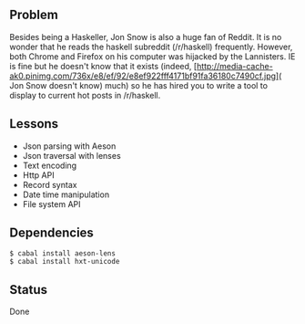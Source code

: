 ## Problem

Besides being a Haskeller, Jon Snow is also a huge fan of Reddit. It is no
wonder that he reads the haskell subreddit (/r/haskell) frequently. However,
both Chrome and Firefox on his computer was hijacked by the Lannisters. IE is
fine but he doesn't know that it exists (indeed,
[http://media-cache-ak0.pinimg.com/736x/e8/ef/92/e8ef922fff4171bf91fa36180c7490cf.jpg]( Jon Snow doesn't know) much) so
he has hired you to write a tool to display to current hot posts in /r/haskell.

## Lessons

- Json parsing with Aeson
- Json traversal with lenses
- Text encoding
- Http API
- Record syntax
- Date time manipulation
- File system API

## Dependencies

    $ cabal install aeson-lens
    $ cabal install hxt-unicode

## Status

Done